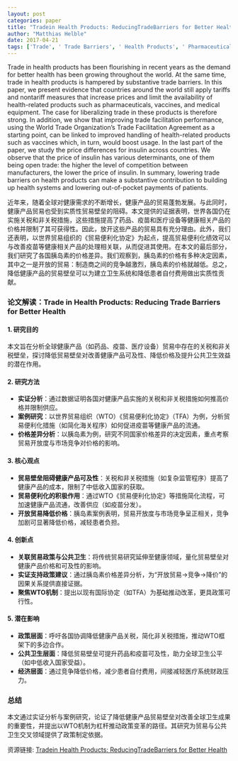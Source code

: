```yaml
---
layout: post
categories: paper
title: "Tradein Health Products: ReducingTradeBarriers for Better Health"
author: "Matthias Helble"
date: 2017-04-21
tags: ['Trade', ' Trade Barriers', ' Health Products', ' Pharmaceuticals', ' Tariffs', ' Non-Tariff Measures', ' Trade Liberalization', ' WTO Trade Facilitation Agreement', ' Vaccine', ' Insulin']
---
```


Trade in health products has been flourishing in recent years as the demand for better health has been growing throughout the world. At the same time, trade in health products is hampered by substantive trade barriers. In this paper, we present evidence that countries around the world still apply tariffs and nontariff measures that increase prices and limit the availability of health-related products such as pharmaceuticals, vaccines, and medical equipment. The case for liberalizing trade in these products is therefore strong. In addition, we show that improving trade facilitation performance, using the World Trade Organization’s Trade Facilitation Agreement as a starting point, can be linked to improved handling of health-related products such as vaccines which, in turn, would boost usage. In the last part of the paper, we study the price differences for insulin across countries. We observe that the price of insulin has various determinants, one of them being open trade: the higher the level of competition between manufacturers, the lower the price of insulin. In summary, lowering trade barriers on health products can make a substantive contribution to building up health systems and lowering out-of-pocket payments of patients.

近年来，随着全球对健康需求的不断增长，健康产品的贸易蓬勃发展。与此同时，健康产品贸易也受到实质性贸易壁垒的阻碍。本文提供的证据表明，世界各国仍在实施关税和非关税措施，这些措施提高了药品、疫苗和医疗设备等健康相关产品的价格并限制了其可获得性。因此，放开这些产品的贸易具有充分理由。此外，我们还表明，以世界贸易组织的《贸易便利化协定》为起点，提高贸易便利化绩效可以与改善疫苗等健康相关产品的处理相关联，从而促进其使用。在本文的最后部分，我们研究了各国胰岛素的价格差异。我们观察到，胰岛素的价格有多种决定因素，其中之一是开放的贸易：制造商之间的竞争越激烈，胰岛素的价格就越低。总之，降低健康产品的贸易壁垒可以为建立卫生系统和降低患者自付费用做出实质性贡献。

### **论文解读：Trade in Health Products: Reducing Trade Barriers for Better Health**

#### **1. 研究目的**  
本文旨在分析全球健康产品（如药品、疫苗、医疗设备）贸易中存在的关税和非关税壁垒，探讨降低贸易壁垒对改善健康产品可及性、降低价格及提升公共卫生效益的潜在作用。

#### **2. 研究方法**  
- **实证分析**：通过数据证明各国对健康产品实施的关税和非关税措施如何推高价格并限制供应。  
- **案例研究**：以世界贸易组织（WTO）《贸易便利化协定》（TFA）为例，分析贸易便利化措施（如简化海关程序）如何促进疫苗等健康产品的流通。  
- **价格差异分析**：以胰岛素为例，研究不同国家价格差异的决定因素，重点考察贸易开放度与市场竞争对价格的影响。  

#### **3. 核心观点**  
- **贸易壁垒阻碍健康产品可及性**：关税和非关税措施（如复杂监管程序）提高了健康产品的成本，限制了中低收入国家的获取。  
- **贸易便利化的积极作用**：通过WTO《贸易便利化协定》等措施简化流程，可加速健康产品流通，改善供应（如疫苗分发）。  
- **开放贸易降低价格**：胰岛素案例表明，贸易开放度与市场竞争呈正相关，竞争加剧可显著降低价格，减轻患者负担。  

#### **4. 创新点**  
- **关联贸易政策与公共卫生**：将传统贸易研究延伸至健康领域，量化贸易壁垒对健康产品价格和可及性的影响。  
- **实证支持政策建议**：通过胰岛素价格差异分析，为“开放贸易→竞争→降价”的因果关系提供直接证据。  
- **聚焦WTO机制**：提出以现有国际协定（如TFA）为基础推动改革，更具政策可行性。  

#### **5. 潜在影响**  
- **政策层面**：呼吁各国协调降低健康产品关税，简化非关税措施，推动WTO框架下的多边合作。  
- **公共卫生层面**：降低贸易壁垒可提升药品和疫苗可及性，助力全球卫生公平（如中低收入国家受益）。  
- **经济层面**：通过竞争降低价格，减少患者自付费用，间接减轻医疗系统财政压力。  

### **总结**  
本文通过实证分析与案例研究，论证了降低健康产品贸易壁垒对改善全球卫生成果的重要性，并提出以WTO机制为杠杆推动政策变革的路径。其研究为贸易与公共卫生交叉领域提供了政策制定依据。

资源链接: [Tradein Health Products: ReducingTradeBarriers for Better Health](https://papers.ssrn.com/sol3/papers.cfm?abstract_id=2955559)
